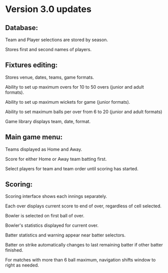 # Version 3.0 updates

Database:
-----------------
Team and Player selections are stored by season.

Stores first and second names of players.

Fixtures editing:
-----------------
Stores venue, dates, teams, game formats.

Ability to set up maximum overs for 10 to 50 overs (junior and adult formats).

Ability to set up maximum wickets for game (junior formats).

Ability to set maximum balls per over from 6 to 20 (junior and adult formats)


Game library displays team, date, format.

Main game menu:
----------------
Teams displayed as Home and Away.  

Score for either Home or Away team batting first.

Select players for team and team order until scoring has started.

Scoring:
--------
Scoring interface shows each innings separately.

Each over displays current score to end of over, regardless of cell selected.

Bowler is selected on first ball of over.

Bowler's statistics displayed for current over.

Batter statistics and warning appear near batter selectors.

Batter on strike automatically changes to last remaining batter if other batter finished.

For matches with more than 6 ball maximum, navigation shifts window to right as needed.
